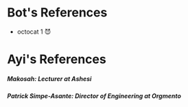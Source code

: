 
# Bot's References
* octocat 1 😈

# Ayi's References
##### Makosah: Lecturer at Ashesi
##### Patrick Simpe-Asante: Director of Engineering at Orgmento

